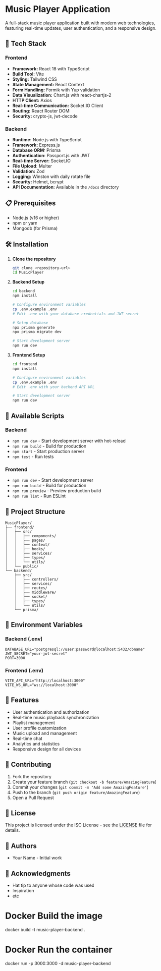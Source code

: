 # Music Player Application

A full-stack music player application built with modern web technologies,
featuring real-time updates, user authentication, and a responsive design.

## 🚀 Tech Stack

### Frontend

- **Framework:** React 18 with TypeScript
- **Build Tool:** Vite
- **Styling:** Tailwind CSS
- **State Management:** React Context
- **Form Handling:** Formik with Yup validation
- **Data Visualization:** Chart.js with react-chartjs-2
- **HTTP Client:** Axios
- **Real-time Communication:** Socket.IO Client
- **Routing:** React Router DOM
- **Security:** crypto-js, jwt-decode

### Backend

- **Runtime:** Node.js with TypeScript
- **Framework:** Express.js
- **Database ORM:** Prisma
- **Authentication:** Passport.js with JWT
- **Real-time Server:** Socket.IO
- **File Upload:** Multer
- **Validation:** Zod
- **Logging:** Winston with daily rotate file
- **Security:** Helmet, bcrypt
- **API Documentation:** Available in the `/docs` directory

## 📋 Prerequisites

- Node.js (v16 or higher)
- npm or yarn
- Mongodb (for Prisma)

## 🛠️ Installation

1. **Clone the repository**

   ```bash
   git clone <repository-url>
   cd MusicPlayer
   ```

2. **Backend Setup**

   ```bash
   cd backend
   npm install

   # Configure environment variables
   cp .env.example .env
   # Edit .env with your database credentials and JWT secret

   # Setup database
   npx prisma generate
   npx prisma migrate dev

   # Start development server
   npm run dev
   ```

3. **Frontend Setup**

   ```bash
   cd frontend
   npm install

   # Configure environment variables
   cp .env.example .env
   # Edit .env with your backend API URL

   # Start development server
   npm run dev
   ```

## 🚦 Available Scripts

### Backend

- `npm run dev` - Start development server with hot-reload
- `npm run build` - Build for production
- `npm start` - Start production server
- `npm test` - Run tests

### Frontend

- `npm run dev` - Start development server
- `npm run build` - Build for production
- `npm run preview` - Preview production build
- `npm run lint` - Run ESLint

## 📁 Project Structure

```
MusicPlayer/
├── frontend/
│   ├── src/
│   │   ├── components/
│   │   ├── pages/
│   │   ├── context/
│   │   ├── hooks/
│   │   ├── services/
│   │   ├── types/
│   │   └── utils/
│   └── public/
└── backend/
    ├── src/
    │   ├── controllers/
    │   ├── services/
    │   ├── routes/
    │   ├── middleware/
    │   ├── socket/
    │   ├── types/
    │   └── utils/
    └── prisma/
```

## 🔐 Environment Variables

### Backend (.env)

```
DATABASE_URL="postgresql://user:password@localhost:5432/dbname"
JWT_SECRET="your-jwt-secret"
PORT=3000
```

### Frontend (.env)

```
VITE_API_URL="http://localhost:3000"
VITE_WS_URL="ws://localhost:3000"
```

## 🌟 Features

- User authentication and authorization
- Real-time music playback synchronization
- Playlist management
- User profile customization
- Music upload and management
- Real-time chat
- Analytics and statistics
- Responsive design for all devices

## 🤝 Contributing

1. Fork the repository
2. Create your feature branch (`git checkout -b feature/AmazingFeature`)
3. Commit your changes (`git commit -m 'Add some AmazingFeature'`)
4. Push to the branch (`git push origin feature/AmazingFeature`)
5. Open a Pull Request

## 📝 License

This project is licensed under the ISC License - see the [LICENSE](LICENSE) file
for details.

## 👥 Authors

- Your Name - Initial work

## 🙏 Acknowledgments

- Hat tip to anyone whose code was used
- Inspiration
- etc

# Docker Build the image

docker build -t music-player-backend .

# Docker Run the container

docker run -p 3000:3000 -d music-player-backend
